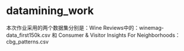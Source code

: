 # datamining_work
本次作业采用的两个数据集分别是：Wine Reviews中的：winemag-data_first150k.csv 和 Consumer & Visitor Insights For Neighborhoods：cbg_patterns.csv

